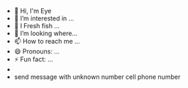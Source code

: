 - 👋 Hi, I'm Eye
- 👀 I’m interested in ...
- 🌱 I Fresh fish  ...
- 💞️ I’m looking where...
- 📫 How to reach me ...
- 😄 Pronouns: ...
- ⚡ Fun fact: ...
-
-  send message with unknown number cell phone number

<!---00989907556203
Eb1UFo/Eb1UFo is a ✨ special ✨ repository because its `README.md` (this file) appears on your GitHub profile.
You can click the Preview link to take a look at your changes.
--->
